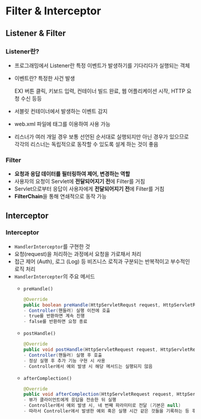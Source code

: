 # Filter & Interceptor

## Listener & Filter

### Listener란?

- 프로그래밍에서 Listener란 특정 이벤트가 발생하기를 기다리다가 실행되는 객체
- 이벤트란? 특정한 사건 발생
    
    EX) 버튼 클릭, 키보드 입력, 컨테이너 빌드 완료, 웹 어플리케이션 시작, HTTP 요청 수신 등등
    
- 서블릿 컨테이너에서 발생하는 이벤트 감지
- web.xml 파일에 <listener> 태그를 이용하여 사용 가능
- 리스너가 여러 개일 경우 보통 선언된 순서대로 실행되지만 아닌 경우가 있으므로 각각의 리스너는 독립적으로 동작할 수 있도록 설계 하는 것이 좋음

### Filter

- **요청과 응답 데이터를 필터링하여 제어, 변경하는 역할**
- 사용자의 요청이 Servlet에 **전달되어지기 전**에 Filter를 거침
- Servlet으로부터 응답이 사용자에게 **전달되어지기 전**에 Filter를 거침
- **FilterChain**을 통해 연쇄적으로 동작 가능

## Interceptor

### Interceptor

- `HandlerInterceptor`를 구현한 것
- 요청(request)을 처리하는 과정에서 요청을 가로채서 처리
- 접근 제어 (Auth), 로그 (Log) 등 비즈니스 로직과 구분되는 반복적이고 부수적인 로직 처리
- `HandlerIntercepter`의 주요 메서드
    - `preHandle()`
        
        ```java
        @Override
        public boolean preHandle(HttpServletRequst request, HttpServletResponse response, Object handler) throws Exception{
        - Controller(핸들러) 실행 이전에 호출
        - true를 반환하면 계속 진행
        - false를 반환하면 요청 종료
        ```
        
    - `postHandle()`
        
        ```java
        @Override
        public void postHandle(HttpServletRequest request, HttpServletResponse response, Object handler, ModelAndView modelAndView) throws Exeception{
        - Controller(핸들러) 실행 후 호출
        - 정상 실행 후 추가 기능 구현 시 사용
        - Controller에서 예외 발생 시 해당 메서드는 실행되지 않음 
        ```
        
    - `afterComplection()`
        
        ```java
        @Override
        public void afterComplection(HttpServletRequest request, HttpServletResponse response, Object handler, Exception ex) throws Exception{
        - 뷰가 클라이언트에게 응답을 전송한 뒤 실행
        - Controller에서 예외 발생 시, 네 번째 파라미터로 전달 (기본은 null)
        - 따라서 Controller에서 발생한 예외 혹은 실행 시간 같은 것들을 기록하는 등 후처리시 주로 사용
        ```